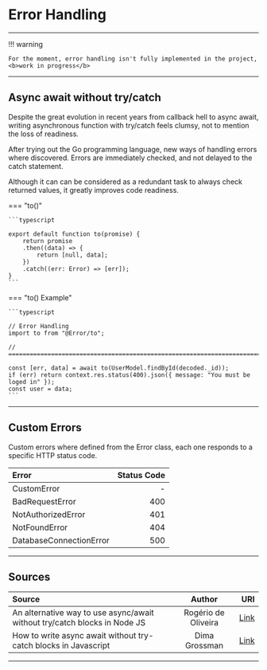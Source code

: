 # Error Handling

<hr/>
!!! warning

    For the moment, error handling isn't fully implemented in the project,<b>work in progress</b>

<hr/>

## Async await without try/catch

Despite the great evolution in recent years from callback hell to async await, writing asynchronous function with try/catch feels clumsy, not to mention the loss of readiness.

After trying out the Go programming language, new ways of handling errors where discovered. Errors are immediately checked, and not delayed to the catch statement.

Although it can can be considered as a redundant task to always check returned values, it greatly improves code readiness.

=== "to()"

    ```typescript

    export default function to(promise) {
        return promise
        .then((data) => {
            return [null, data];
        })
        .catch((err: Error) => [err]);
    }
    ```

=== "to() Example"

    ```typescript

    // Error Handling
    import to from "@Error/to";

    // ==============================================================================

    const [err, data] = await to(UserModel.findById(decoded._id));
    if (err) return context.res.status(400).json({ message: "You must be loged in" });
    const user = data;
    ```

<hr/>

## Custom Errors

Custom errors where defined from the Error class, each one responds to a specific HTTP status code.

| Error                   | Status Code |
| :---------------------- | ----------: |
| CustomError             |           - |
| BadRequestError         |         400 |
| NotAuthorizedError      |         401 |
| NotFoundError           |         404 |
| DatabaseConnectionError |         500 |

<hr/>

## Sources

| Source                                                                    |       Author        |                                                                                                                               URI |
| :------------------------------------------------------------------------ | :-----------------: | --------------------------------------------------------------------------------------------------------------------------------: |
| An alternative way to use async/await without try/catch blocks in Node JS | Rogério de Oliveira | [Link](https://rogerio-oliveira.medium.com/an-alternative-way-to-use-async-await-without-try-catch-blocks-in-node-js-3eac93fd8e1) |
| How to write async await without try-catch blocks in Javascript           |    Dima Grossman    |                                 [Link](https://blog.grossman.io/how-to-write-async-await-without-try-catch-blocks-in-javascript/) |

<hr/>
